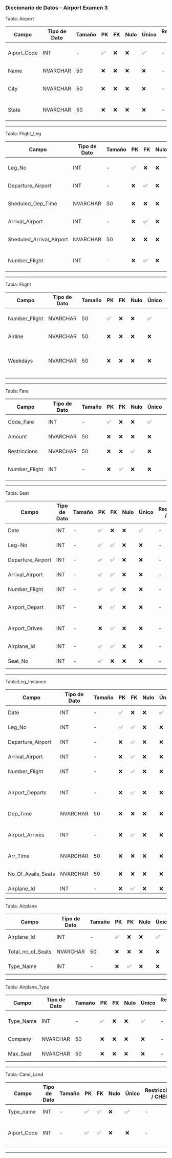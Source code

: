 ###  Diccionario de Datos – Airport Examen 3

Tabla: Airport

| Campo        | Tipo de Dato | Tamaño | PK | FK | Nulo | Único | Restricciones / CHECK | Referencia a | Descripción                    |
| ------------ | ------------ | ------ | -- | -- | ---- | ----- | --------------------- | ------------ | ------------------------------ |
| Aiport\_Code | INT          | -      | ✅  | ❌  | ❌    | ✅     | -                     | -            | Código único del aeropuerto    |
| Name         | NVARCHAR     | 50     | ❌  | ❌  | ❌    | ❌     | -                     | -            | Nombre del aeropuerto          |
| City         | NVARCHAR     | 50     | ❌  | ❌  | ❌    | ❌     | -                     | -            | Ciudad donde se ubica          |
| State        | NVARCHAR     | 50     | ❌  | ❌  | ❌    | ❌     | -                     | -            | Estado o región del aeropuerto |

---
 Tabla: Flight_Leg

| Campo                      | Tipo de Dato | Tamaño | PK | FK | Nulo | Único | Restricciones / CHECK | Referencia a | Descripción                |
| -------------------------- | ------------ | ------ | -- | -- | ---- | ----- | --------------------- | ------------ | -------------------------- |
| Leg\_No                    | INT          | -      | ✅  | ❌  | ❌    | ✅     | -                     | -            | Número de tramo del vuelo  |
| Departure\_Airport         | INT          | -      | ❌  | ✅  | ❌    | ❌     | -                     | Airport      | Aeropuerto de salida       |
| Sheduled\_Dep\_Time        | NVARCHAR     | 50     | ❌  | ❌  | ❌    | ❌     | -                     | -            | Hora programada de salida  |
| Arrival\_Airport           | INT          | -      | ❌  | ✅  | ❌    | ❌     | -                     | Airport      | Aeropuerto de llegada      |
| Sheduled\_Arrival\_Airport | NVARCHAR     | 50     | ❌  | ❌  | ❌    | ❌     | -                     | -            | Hora programada de llegada |
| Number\_Flight             | INT          | -      | ❌  | ✅  | ❌    | ❌     | -                     | Flight       | Número de vuelo asociado   |

---

 Tabla: Flight

| Campo          | Tipo de Dato | Tamaño | PK | FK | Nulo | Único | Restricciones / CHECK | Referencia a | Descripción                               |
| -------------- | ------------ | ------ | -- | -- | ---- | ----- | --------------------- | ------------ | ----------------------------------------- |
| Number\_Flight | NVARCHAR     | 50     | ✅  | ❌  | ❌    | ✅     | -                     | -            | Número identificador del vuelo            |
| Airline        | NVARCHAR     | 50     | ❌  | ❌  | ❌    | ❌     | -                     | -            | Nombre de la aerolínea                    |
| Weekdays       | NVARCHAR     | 50     | ❌  | ❌  | ❌    | ❌     | CHECK (1-3)           | -            | Días de la semana: 1=Prim, 2=Ver, 3=Otoño |

---
Tabla: Fare

| Campo          | Tipo de Dato | Tamaño | PK | FK | Nulo | Único | Restricciones / CHECK | Referencia a | Descripción                      |
| -------------- | ------------ | ------ | -- | -- | ---- | ----- | --------------------- | ------------ | -------------------------------- |
| Code\_Fare     | INT          | -      | ✅  | ❌  | ❌    | ✅     | -                     | -            | Código de tarifa                 |
| Amount         | NVARCHAR     | 50     | ❌  | ❌  | ❌    | ❌     | -                     | -            | Monto de la tarifa               |
| Restriccions   | NVARCHAR     | 50     | ❌  | ❌  | ✅    | ❌     | -                     | -            | Restricciones de la tarifa       |
| Number\_Flight | INT          | -      | ❌  | ✅  | ❌    | ❌     | -                     | Flight       | Vuelo al que se asocia la tarifa |

---

Tabla: Seat

| Campo              | Tipo de Dato | Tamaño | PK | FK | Nulo | Único | Restricciones / CHECK | Referencia a | Descripción                  |
| ------------------ | ------------ | ------ | -- | -- | ---- | ----- | --------------------- | ------------ | ---------------------------- |
| Date               | INT          | -      | ✅  | ❌  | ❌    | ✅     | -                     | -            | Fecha de vuelo               |
| Leg-No             | INT          | -      | ✅  | ✅  | ❌    | ❌     | -                     | Flight\_Leg  | Número de tramo              |
| Departure\_Airport | INT          | -      | ✅  | ✅  | ❌    | ❌     | -                     | Airport      | Aeropuerto de salida         |
| Arrival\_Airport   | INT          | -      | ✅  | ✅  | ❌    | ❌     | -                     | Airport      | Aeropuerto de llegada        |
| Number\_Flight     | INT          | -      | ✅  | ✅  | ❌    | ❌     | -                     | Flight       | Número del vuelo             |
| Airport\_Depart    | INT          | -      | ❌  | ✅  | ❌    | ❌     | -                     | Airport      | Código aeropuerto de partida |
| Airport\_Drives    | INT          | -      | ❌  | ✅  | ❌    | ❌     | -                     | Airport      | Código aeropuerto de llegada |
| Airplane\_Id       | INT          | -      | ✅  | ✅  | ❌    | ❌     | -                     | Airplane     | Avión asignado               |
| Seat\_No           | INT          | -      | ✅  | ❌  | ❌    | ❌     | -                     | -            | Número del asiento           |

---

 Tabla:Leg_Instance

| Campo                 | Tipo de Dato | Tamaño | PK | FK | Nulo | Único | Restricciones / CHECK | Referencia a | Descripción                           |
| --------------------- | ------------ | ------ | -- | -- | ---- | ----- | --------------------- | ------------ | ------------------------------------- |
| Date                  | INT          | -      | ✅  | ❌  | ❌    | ✅     | -                     | -            | Fecha del tramo                       |
| Leg\_No               | INT          | -      | ✅  | ✅  | ❌    | ❌     | -                     | Flight\_Leg  | Número de tramo                       |
| Departure\_Airport    | INT          | -      | ❌  | ✅  | ❌    | ❌     | -                     | Airport      | Aeropuerto de salida                  |
| Arrival\_Airport      | INT          | -      | ❌  | ✅  | ❌    | ❌     | -                     | Airport      | Aeropuerto de llegada                 |
| Number\_Flight        | INT          | -      | ❌  | ✅  | ❌    | ❌     | -                     | Flight       | Número de vuelo                       |
| Airport\_Departs      | INT          | -      | ❌  | ✅  | ❌    | ❌     | -                     | Airport      | Código del aeropuerto de salida real  |
| Dep\_Time             | NVARCHAR     | 50     | ❌  | ❌  | ❌    | ❌     | -                     | -            | Hora de salida real                   |
| Airport\_Arrives      | INT          | -      | ❌  | ✅  | ❌    | ❌     | -                     | Airport      | Código del aeropuerto de llegada real |
| Arr\_Time             | NVARCHAR     | 50     | ❌  | ❌  | ❌    | ❌     | -                     | -            | Hora de llegada real                  |
| No\_Of\_Avails\_Seats | NVARCHAR     | 50     | ❌  | ❌  | ❌    | ❌     | -                     | -            | Número de asientos disponibles        |
| Airplane\_Id          | INT          | -      | ❌  | ✅  | ❌    | ❌     | -                     | Airplane     | Avión usado                           |

---

Tabla: Airplane

| Campo                | Tipo de Dato | Tamaño | PK | FK | Nulo | Único | Restricciones / CHECK | Referencia a   | Descripción             |
| -------------------- | ------------ | ------ | -- | -- | ---- | ----- | --------------------- | -------------- | ----------------------- |
| Airplane\_Id         | INT          | -      | ✅  | ❌  | ❌    | ✅     | -                     | -              | Identificador del avión |
| Total\_no\_of\_Seats | NVARCHAR     | 50     | ❌  | ❌  | ❌    | ❌     | -                     | -              | Total de asientos       |
| Type\_Name           | INT          | -      | ❌  | ✅  | ❌    | ❌     | -                     | Airplane\_Type | Tipo de avión           |

---
Tabla: Airplane_Type

| Campo      | Tipo de Dato | Tamaño | PK | FK | Nulo | Único | Restricciones / CHECK | Referencia a | Descripción              |
| ---------- | ------------ | ------ | -- | -- | ---- | ----- | --------------------- | ------------ | ------------------------ |
| Type\_Name | INT          | -      | ✅  | ❌  | ❌    | ✅     | -                     | -            | Código del tipo de avión |
| Company    | NVARCHAR     | 50     | ❌  | ❌  | ❌    | ❌     | -                     | -            | Compañía fabricante      |
| Max\_Seat  | NVARCHAR     | 50     | ❌  | ❌  | ❌    | ❌     | -                     | -            | Máximo de asientos       |

---

 Tabla: Cand_Land

| Campo        | Tipo de Dato | Tamaño | PK | FK | Nulo | Único | Restricciones / CHECK | Referencia a   | Descripción                      |
| ------------ | ------------ | ------ | -- | -- | ---- | ----- | --------------------- | -------------- | -------------------------------- |
| Type\_name   | INT          | -      | ✅  | ✅  | ❌    | ✅     | -                     | Airplane\_Type | Tipo de avión                    |
| Aiport\_Code | INT          | -      | ✅  | ✅  | ❌    | ❌     | -                     | Airport        | Aeropuerto donde puede aterrizar |

---
